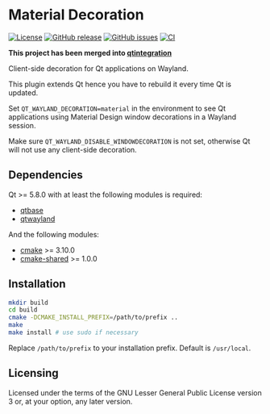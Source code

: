 Material Decoration
===================

[![License](https://img.shields.io/badge/license-LGPLv3.0-blue.svg)](http://www.gnu.org/licenses/lgpl.txt)
[![GitHub release](https://img.shields.io/github/release/lirios/materialdecoration.svg)](https://github.com/lirios/materialdecoration)
[![GitHub issues](https://img.shields.io/github/issues/lirios/materialdecoration.svg)](https://github.com/lirios/materialdecoration/issues)
[![CI](https://github.com/lirios/materialdecoration/workflows/CI/badge.svg?branch=develop)](https://github.com/lirios/materialdecoration/actions?query=workflow%3ACI)

**This project has been merged into [qtintegration](https://github.com/lirios/qtintegration)**

Client-side decoration for Qt applications on Wayland.

This plugin extends Qt hence you have to rebuild it every time Qt is updated.

Set `QT_WAYLAND_DECORATION=material` in the environment to see Qt applications
using Material Design window decorations in a Wayland session.

Make sure `QT_WAYLAND_DISABLE_WINDOWDECORATION` is not set, otherwise Qt will
not use any client-side decoration.

## Dependencies

Qt >= 5.8.0 with at least the following modules is required:

 * [qtbase](http://code.qt.io/cgit/qt/qtbase.git)
 * [qtwayland](http://code.qt.io/cgit/qt/qtwayland.git)

And the following modules:

 * [cmake](https://gitlab.kitware.com/cmake/cmake) >= 3.10.0
 * [cmake-shared](https://github.com/lirios/cmake-shared.git) >= 1.0.0

## Installation

```sh
mkdir build
cd build
cmake -DCMAKE_INSTALL_PREFIX=/path/to/prefix ..
make
make install # use sudo if necessary
```

Replace `/path/to/prefix` to your installation prefix.
Default is `/usr/local`.

## Licensing

Licensed under the terms of the GNU Lesser General Public License version 3 or,
at your option, any later version.
